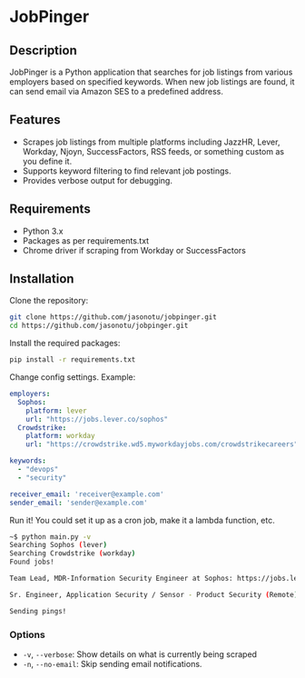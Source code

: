 # JobPinger

## Description
JobPinger is a Python application that searches for job listings from various employers based on specified keywords. When new job listings are found, it can send email via Amazon SES to a predefined address.

## Features
- Scrapes job listings from multiple platforms including JazzHR, Lever, Workday, Njoyn, SuccessFactors, RSS feeds, or something custom as you define it.
- Supports keyword filtering to find relevant job postings.
- Provides verbose output for debugging.

## Requirements
- Python 3.x
- Packages as per requirements.txt
- Chrome driver if scraping from Workday or SuccessFactors
  
## Installation
Clone the repository:
   ```bash
   git clone https://github.com/jasonotu/jobpinger.git
   cd https://github.com/jasonotu/jobpinger.git
   ```

Install the required packages:
   ```bash
   pip install -r requirements.txt
   ```

Change config settings. Example:

```yaml
employers:
  Sophos:
    platform: lever
    url: "https://jobs.lever.co/sophos"
  Crowdstrike:
    platform: workday
    url: "https://crowdstrike.wd5.myworkdayjobs.com/crowdstrikecareers"

keywords:
  - "devops"
  - "security"

receiver_email: 'receiver@example.com'
sender_email: 'sender@example.com'
```

Run it! You could set it up as a cron job, make it a lambda function, etc.
   
```bash
~$ python main.py -v
Searching Sophos (lever)
Searching Crowdstrike (workday)
Found jobs!

Team Lead, MDR-Information Security Engineer at Sophos: https://jobs.lever.co/sophos/957dd87e-9923-4ca4-ae39-47909a28789a

Sr. Engineer, Application Security / Sensor - Product Security (Remote) at Crowdstrike: https://crowdstrike.wd5.myworkdayjobs.com/en-US/crowdstrikecareers/job/USA---Remote/Sr-Engineer--Application-Security---Sensor---Product-Security--Remote-_R20865

Sending pings!
```

### Options

- `-v`, `--verbose`: Show details on what is currently being scraped
- `-n`, `--no-email`: Skip sending email notifications.